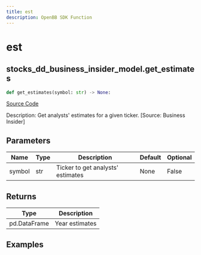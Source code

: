 ```yaml
---
title: est
description: OpenBB SDK Function
---
```


# est

## stocks_dd_business_insider_model.get_estimates

```python title='openbb_terminal/stocks/due_diligence/business_insider_model.py'
def get_estimates(symbol: str) -> None:
```
[Source Code](https://github.com/OpenBB-finance/OpenBBTerminal/tree/main/openbb_terminal/stocks/due_diligence/business_insider_model.py#L71)

Description: Get analysts' estimates for a given ticker. [Source: Business Insider]

## Parameters

| Name | Type | Description | Default | Optional |
| ---- | ---- | ----------- | ------- | -------- |
| symbol | str | Ticker to get analysts' estimates | None | False |

## Returns

| Type | Description |
| ---- | ----------- |
| pd.DataFrame | Year estimates |

## Examples

